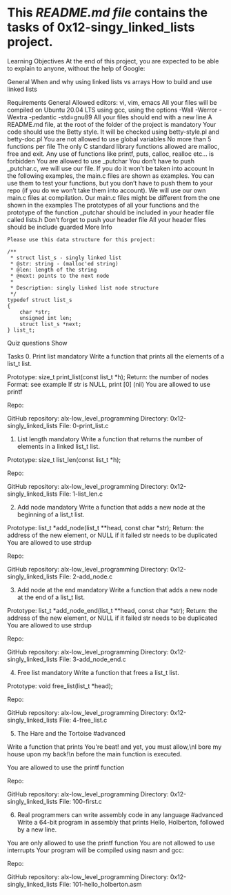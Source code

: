# This _README.md file_ contains the tasks of 0x12-singy_linked_lists project.
Learning Objectives
At the end of this project, you are expected to be able to explain to anyone, without the help of Google:

General
When and why using linked lists vs arrays
How to build and use linked lists

Requirements
General
Allowed editors: vi, vim, emacs
All your files will be compiled on Ubuntu 20.04 LTS using gcc, using the options -Wall -Werror -Wextra -pedantic -std=gnu89
All your files should end with a new line
A README.md file, at the root of the folder of the project is mandatory
Your code should use the Betty style. It will be checked using betty-style.pl and betty-doc.pl
You are not allowed to use global variables
No more than 5 functions per file
The only C standard library functions allowed are malloc, free and exit. Any use of functions like printf, puts, calloc, realloc etc… is forbidden
You are allowed to use _putchar
You don’t have to push _putchar.c, we will use our file. If you do it won’t be taken into account
In the following examples, the main.c files are shown as examples. You can use them to test your functions, but you don’t have to push them to your repo (if you do we won’t take them into account). We will use our own main.c files at compilation. Our main.c files might be different from the one shown in the examples
The prototypes of all your functions and the prototype of the function _putchar should be included in your header file called lists.h
Don’t forget to push your header file
All your header files should be include guarded
More Info
````````````````````````
Please use this data structure for this project:

/**
 * struct list_s - singly linked list
 * @str: string - (malloc'ed string)
 * @len: length of the string
 * @next: points to the next node
 *
 * Description: singly linked list node structure
 */
typedef struct list_s
{
    char *str;
    unsigned int len;
    struct list_s *next;
} list_t;
`````````````````````````
Quiz questions
Show

Tasks
0. Print list
mandatory
Write a function that prints all the elements of a list_t list.

Prototype: size_t print_list(const list_t *h);
Return: the number of nodes
Format: see example
If str is NULL, print [0] (nil)
You are allowed to use printf

Repo:

GitHub repository: alx-low_level_programming
Directory: 0x12-singly_linked_lists
File: 0-print_list.c
 
1. List length
mandatory
Write a function that returns the number of elements in a linked list_t list.

Prototype: size_t list_len(const list_t *h);

Repo:

GitHub repository: alx-low_level_programming
Directory: 0x12-singly_linked_lists
File: 1-list_len.c
 
2. Add node
mandatory
Write a function that adds a new node at the beginning of a list_t list.

Prototype: list_t *add_node(list_t **head, const char *str);
Return: the address of the new element, or NULL if it failed
str needs to be duplicated
You are allowed to use strdup
 
Repo:

GitHub repository: alx-low_level_programming
Directory: 0x12-singly_linked_lists
File: 2-add_node.c
 
3. Add node at the end
mandatory
Write a function that adds a new node at the end of a list_t list.

Prototype: list_t *add_node_end(list_t **head, const char *str);
Return: the address of the new element, or NULL if it failed
str needs to be duplicated
You are allowed to use strdup

Repo:

GitHub repository: alx-low_level_programming
Directory: 0x12-singly_linked_lists
File: 3-add_node_end.c
 
4. Free list
mandatory
Write a function that frees a list_t list.

Prototype: void free_list(list_t *head);

Repo:

GitHub repository: alx-low_level_programming
Directory: 0x12-singly_linked_lists
File: 4-free_list.c
 
5. The Hare and the Tortoise
#advanced


Write a function that prints You're beat! and yet, you must allow,\nI bore my house upon my back!\n before the main function is executed.

You are allowed to use the printf function

Repo:

GitHub repository: alx-low_level_programming
Directory: 0x12-singly_linked_lists
File: 100-first.c
 
6. Real programmers can write assembly code in any language
#advanced
Write a 64-bit program in assembly that prints Hello, Holberton, followed by a new line.

You are only allowed to use the printf function
You are not allowed to use interrupts
Your program will be compiled using nasm and gcc:

Repo:

GitHub repository: alx-low_level_programming
Directory: 0x12-singly_linked_lists
File: 101-hello_holberton.asm
